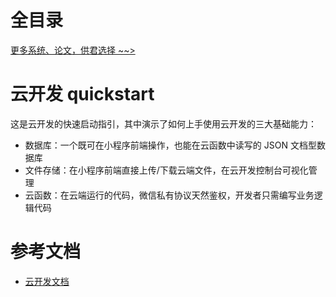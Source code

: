 # 全目录

[更多系统、论文，供君选择 ~~>](https://www.yuque.com/wisebit/blog)
# 云开发 quickstart

这是云开发的快速启动指引，其中演示了如何上手使用云开发的三大基础能力：

- 数据库：一个既可在小程序前端操作，也能在云函数中读写的 JSON 文档型数据库
- 文件存储：在小程序前端直接上传/下载云端文件，在云开发控制台可视化管理
- 云函数：在云端运行的代码，微信私有协议天然鉴权，开发者只需编写业务逻辑代码

# 参考文档

- [云开发文档](https://developers.weixin.qq.com/miniprogram/dev/wxcloud/basis/getting-started.html)

